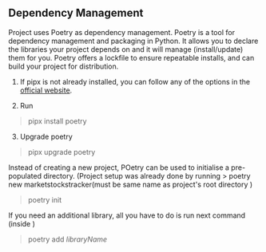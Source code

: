 ## Dependency Management
Project uses Poetry as dependency management. Poetry is a tool for dependency management and packaging in Python. It allows you to declare the libraries your project depends on and it will manage (install/update) them for you. Poetry offers a lockfile to ensure repeatable installs, and can build your project for distribution.

1. If pipx is not already installed, you can follow any of the options in the [official website](https://pipx.pypa.io/stable/installation/).

2. Run 
> pipx install poetry

3. Upgrade poetry 
> pipx upgrade poetry


Instead of creating a new project, POetry can be used to initialise a pre-populated directory. (Project setup was already done by running > poetry new marketstockstracker(must be same name as project's root directory )

> poetry init

If you need an additional library, all you have to do is run next command (inside )
> poetry add _libraryName_


